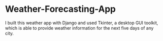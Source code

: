 # Weather-Forecasting-App
I built this weather app with Django and used Tkinter, a desktop GUI toolkit, which is able to provide weather information for the next five days of any city.
